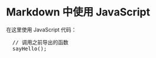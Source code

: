 <script src="getvesion.js"></script>

# Markdown 中使用 JavaScript
在这里使用 JavaScript 代码：

<pre>
  // 调用之前导出的函数
  sayHello();
</script>